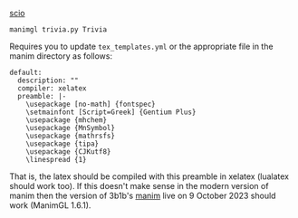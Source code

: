 [scio](https://quizlet.com/jack_deserrano/folders/scio/sets)

```
manimgl trivia.py Trivia
```

Requires you to update `tex_templates.yml` or the appropriate file in the manim directory as follows:
```
default:
  description: ""
  compiler: xelatex
  preamble: |-
    \usepackage [no-math] {fontspec}
    \setmainfont [Script=Greek] {Gentium Plus} 
    \usepackage {mhchem}
    \usepackage {MnSymbol}  
    \usepackage {mathrsfs} 
    \usepackage {tipa} 
    \usepackage {CJKutf8}
    \linespread {1}
```
That is, the latex should be compiled with this preamble in xelatex (lualatex should work too). 
If this doesn't make sense in the modern version of manim then the version of 3b1b's [manim](https://github.com/3b1b/manim/tree/master) live on 9 October 2023 should work (ManimGL 1.6.1).